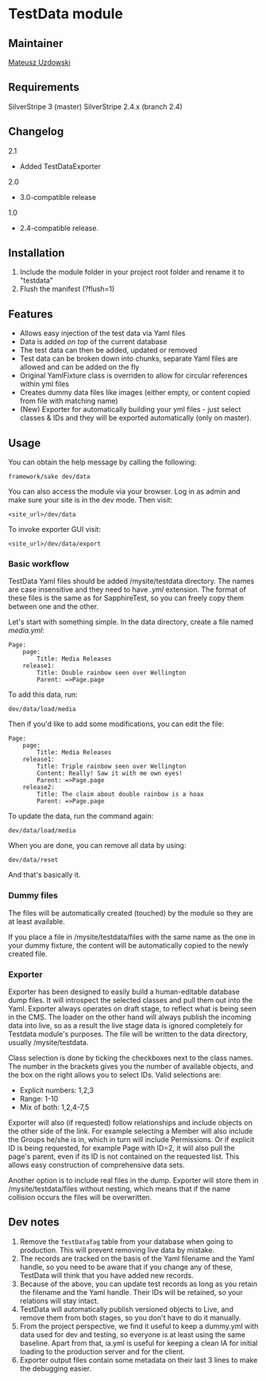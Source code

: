 # TestData module

## Maintainer 

[Mateusz Uzdowski](mailto:mateusz@silverstripe.com)

## Requirements 

SilverStripe 3 (master)
SilverStripe 2.4.x (branch 2.4)

## Changelog

2.1
* Added TestDataExporter

2.0
* 3.0-compatible release

1.0
* 2.4-compatible release.

## Installation 

1. Include the module folder in your project root folder and rename it to "testdata"
1. Flush the manifest (?flush=1)

## Features

- Allows easy injection of the test data via Yaml files
- Data is added *on top* of the current database
- The test data can then be added, updated or removed
- Test data can be broken down into chunks, separate Yaml files are allowed and can be added on the fly
- Original YamlFixture class is overriden to allow for circular references within yml files
- Creates dummy data files like images (either empty, or content copied from file with matching name)
- (New) Exporter for automatically building your yml files - just select classes & IDs and they will be exported automatically (only on master).

## Usage

You can obtain the help message by calling the following:

	framework/sake dev/data

You can also access the module via your browser. Log in as admin and make sure your site is in the dev mode. Then visit:

	<site_url>/dev/data

To invoke exporter GUI visit:

	<site_url>/dev/data/export


### Basic workflow

TestData Yaml files should be added <wwwroot>/mysite/testdata directory. The names are case insensitive and they need to have *.yml* extension. The format of these files is the same as for SapphireTest, so you can freely copy them between one and the other.

Let's start with something simple. In the data directory, create a file named *media.yml*:

	Page:
		page:
			Title: Media Releases
		release1:
			Title: Double rainbow seen over Wellington
			Parent: =>Page.page

To add this data, run:

	dev/data/load/media

Then if you'd like to add some modifications, you can edit the file:

	Page:
		page:
			Title: Media Releases
		release1:
			Title: Triple rainbow seen over Wellington
			Content: Really! Saw it with me own eyes!
			Parent: =>Page.page
		release2:
			Title: The claim about double rainbow is a hoax
			Parent: =>Page.page

To update the data, run the command again:

	dev/data/load/media

When you are done, you can remove all data by using:

	dev/data/reset

And that's basically it.

### Dummy files

The files will be automatically created (touched) by the module so they are at least available.

If you place a file in <wwwroot>/mysite/testdata/files with the same name as the one in your dummy fixture, the content will be automatically copied to the newly created file.

### Exporter

Exporter has been designed to easily build a human-editable database dump files. It will introspect the selected classes and pull them out into the Yaml. Exporter always operates on draft stage, to reflect what is being seen in the CMS. The loader on the other hand will always publish the incoming data into live, so as a result the live stage data is ignored completely for Testdata module's purposes. The file will be written to the data directory, usually <wwwroot>/mysite/testdata.

Class selection is done by ticking the checkboxes next to the class names. The number in the brackets gives you the number of available objects, and the box on the right allows you to select IDs. Valid selections are:
* Explicit numbers: 1,2,3
* Range: 1-10
* Mix of both: 1,2,4-7,5

Exporter will also (if requested) follow relationships and include objects on the other side of the link. For example selecting a Member will also include the Groups he/she is in, which in turn will include Permissions. Or if explicit ID is being requested, for example Page with ID=2, it will also pull the page's parent, even if its ID is not contained on the requested list. This allows easy construction of comprehensive data sets.

Another option is to include real files in the dump. Exporter will store them in <wwwroot>/mysite/testdata/files without nesting, which means that if the name collision occurs the files will be overwritten.

## Dev notes

1. Remove the `TestDataTag` table from your database when going to production. This will prevent removing live data by mistake.
1. The records are tracked on the basis of the Yaml filename and the Yaml handle, so you need to be aware that if you change any of these, TestData will think that you have added new records.
1. Because of the above, you can update test records as long as you retain the filename and the Yaml handle. Their IDs will be retained, so your relations will stay intact.
1. TestData will automatically publish versioned objects to Live, and remove them from both stages, so you don't have to do it manually.
1. From the project perspective, we find it useful to keep a dummy.yml with data used for dev and testing, so everyone is at least using the same baseline. Apart from that, ia.yml is useful for keeping a clean IA for initial loading to the production server and for the client.
1. Exporter output files contain some metadata on their last 3 lines to make the debugging easier.
